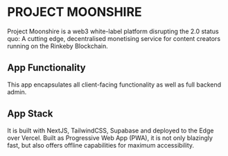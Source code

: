 # PROJECT MOONSHIRE

Project Moonshire is a web3 white-label platform disrupting the 2.0 status quo: A cutting edge, decentralised monetising service for content creators running on the Rinkeby Blockchain.

## App Functionality

This app encapsulates all client-facing functionality as well as full backend admin.

## App Stack

It is built with NextJS, TailwindCSS, Supabase and deployed to the Edge over Vercel.
Built as Progressive Web App (PWA), it is not only blazingly fast, but also offers offline capabilities for maximum accessibility.
